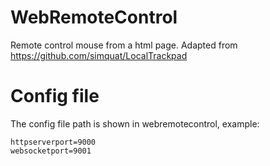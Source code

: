 # WebRemoteControl
Remote control mouse from a html page. Adapted from https://github.com/simquat/LocalTrackpad

# Config file

The config file path is shown in webremotecontrol, example:

    httpserverport=9000
    websocketport=9001
